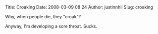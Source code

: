 Title: Croaking
Date: 2008-03-09 08:24
Author: justinnhli
Slug: croaking

Why, when people die, they "croak"?

Anyway, I'm developing a sore throat. Sucks.

